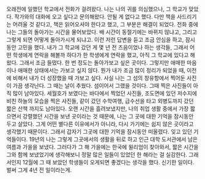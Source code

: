 오래전에 일했던 학교에서 전화가 걸려왔다. 나는 나의 귀를 의심했으나, 그 학교가 맞았다. 작가와의 대화에 오고 싶다고 문의해왔다. 안될 게 없다고 했다. 다만 책을 사드리기는 어려울 것 같다고, 책은 읽어오셔야 한다고 했고, 그 부분은 해결이 되었다. 전화 중에 나는 그들의 돌아가는 시간을 물어보았다. 배 시간이 동절기에는 바뀌지 않냐고, 그리고 그렇게 되면 어떻게 돌아가시게 되냐고. 이런 저런 답변을 듣고 조금 안심을 하고, 잠시 동안 고민을 했다. 내가 그 학교에 갔던 게 몇 년 전 즈음이었나 하는 생각들, 그래서 어떤 학생에게 연락을 해볼까 하다가 한 학생에게 연락을 했고, 아직 그 학교에 있다고 해왔다. 그래서 조금 들떴다.
한 번 정도는 돌아가보고 싶은 곳이다. 그렇지만 애매한 마음이나 애매한 상태에서는 가보고 싶지 않다. 뭔가 내가 조금 많이 정리가 되었을 때, 이전에 비해서 내가 더 성장했을 때 가보고 싶다. 사실 나는 그 섬의 창유항에서 찍어둔 사진이 가끔 생각난다. 그 때는 날이 추웠다. 섬이어서 그랬을 것이다. 그때 찍은 사진들이 아직 많이 남아있다. 세월호가 보였다는 바다에서 찍었던 사진들, 조도면에 있던 저수지에 비친 하늘의 모습을 찍은 사진들, 같이 갔던 수학여행, 급수선을 타고 외병도까지 갔던 짧은 산책 까지도 남아있다.
오랜 시간을 흘려보냈지만, 나의 취업 생활 중에서 가장 짧으면서 강렬했던 시간을 보낸 곳이라는 것 때문에, 나는 그 곳에 대한 기억을 잠시동안 두고 살았다. 그게 어떤 별다른 이유에서가 아니라, 다시 가기에는 쉽지 않은 곳이라고 생각했기 때문이다. 그래서 갑자기 그곳에 대한 기억을 잠시동안 떠올렸다. 잊고 있던 기억들이다.
19년의 나는 그렇게 그곳에서의 생활을 뒤로 하고 인근 대학 도서관에서 남은 여름과 가을을 보냈다. 그러다가 그 해 가을에는 한국에 윌리엄이 찾아와서, 짧은 시간을 그와 함께 보냈었기에 생각해보니 정말 많은 일들이 있었던 한 해라는 걸 실감한다. 그래서인지 12월에 그 때 보았던 학생들이 오게되면 좋겠다는 생각을 했다. 신기한 일이다. 벌써 그게 4년 전 일이라는게.
